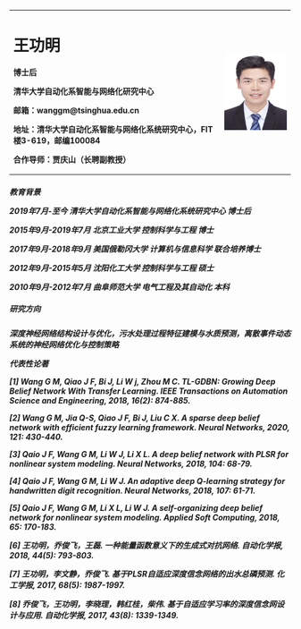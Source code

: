<table border="0">
  <tr>
    <td width="75%">
      <h1>王功明</h1>
      <p><b>博士后</b></p>
      <p><b>清华大学自动化系智能与网络化研究中心</b></p>
      <p><b>邮箱：wanggm@tsinghua.edu.cn</b></p>
      <p><b>地址：清华大学自动化系智能与网络化系统研究中心，FIT楼3-619，邮编100084</b></p>
      <p><b>合作导师：贾庆山（长聘副教授）</b></p>
    </td>
    <td width="25%">
      <img src="/Gongming.jpg" width="100%"> 
    </td>
  </tr>
</table>

<h5>教育背景<h>
</b></p>2019年7月-至今  清华大学自动化系智能与网络化系统研究中心  博士后</b></p>
</b></p>2015年9月-2019年7月  北京工业大学  控制科学与工程 博士</b></p>
</b></p>2017年9月-2018年9月  美国俄勒冈大学  计算机与信息科学  联合培养博士</b></p>
</b></p>2012年9月-2015年5月  沈阳化工大学  控制科学与工程  硕士</b></p>
</b></p>2010年9月-2012年7月  曲阜师范大学  电气工程及其自动化  本科</b></p>

<h5>研究方向<h5>
</b></p>深度神经网络结构设计与优化，污水处理过程特征建模与水质预测，离散事件动态系统的神经网络优化与控制策略</b></p>

代表性论著
</b></p>[1] Wang G M, Qiao J F, Bi J, Li W j, Zhou M C. TL-GDBN: Growing Deep Belief Network With Transfer Learning. *IEEE Transactions on Automation Science and Engineering*, 2018, 16(2): 874-885.</b></p>
</b></p>[2] Wang G M, Jia Q-S, Qiao J F, Bi J, Liu C X. A sparse deep belief network with efficient fuzzy learning framework. *Neural Networks*, 2020, 121: 430-440.</b></p>
</b></p>[3] Qaio J F, Wang G M, Li W J, Li X L. A deep belief network with PLSR for nonlinear system modeling. *Neural Networks*, 2018, 104: 68-79.</b></p>
</b></p>[4] Qaio J F, Wang G M, Li W J. An adaptive deep Q-learning strategy for handwritten digit recognition. *Neural Networks*, 2018, 107: 61-71.</b></p> 
</b></p>[5] Qaio J F, Wang G M, Li X L, Li W J. A self-organizing deep belief network for nonlinear system modeling. *Applied Soft Computing*, 2018, 65: 170-183.</b></p>
</b></p>[6] 王功明，乔俊飞，王磊. 一种能量函数意义下的生成式对抗网络. *自动化学报*, 2018, 44(5): 793-803.</b></p>
</b></p>[7] 王功明，李文静，乔俊飞. 基于PLSR自适应深度信念网络的出水总磷预测. *化工学报*, 2017, 68(5): 1987-1997.</b></p>
</b></p>[8] 乔俊飞，王功明，李晓理，韩红桂，柴伟. 基于自适应学习率的深度信念网设计与应用. *自动化学报*, 2017, 43(8): 1339-1349.</b></p>
